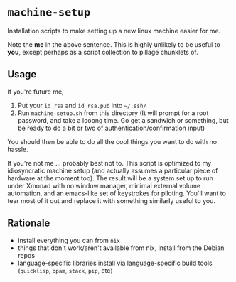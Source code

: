 # `machine-setup`

Installation scripts to make setting up a new linux machine easier for me.

Note the **me** in the above sentence. This is highly unlikely to be useful to **you**, except perhaps as a script collection to pillage chunklets of.

## Usage

If you're future me,

1. Put your `id_rsa` and `id_rsa.pub` into `~/.ssh/`
2. Run `machine-setup.sh` from this directory (It will prompt for a root password, and take a looong time. Go get a sandwich or something, but be ready to do a bit or two of authentication/confirmation input)

You should then be able to do all the cool things you want to do with no hassle.

If you're not me ... probably best not to. This script is optimized to my idiosyncratic machine setup (and actually assumes a particular piece of hardware at the moment too). The result will be a system set up to run under Xmonad with no window manager, minimal external volume automation, and an emacs-like set of keystrokes for piloting. You'll want to tear most of it out and replace it with something similarly useful to you.

## Rationale

- install everything you can from `nix`
- things that don't work/aren't available from nix, install from the Debian repos
- language-specific libraries install via language-specific build tools (`quicklisp`, `opam`, `stack`, `pip`, etc)
